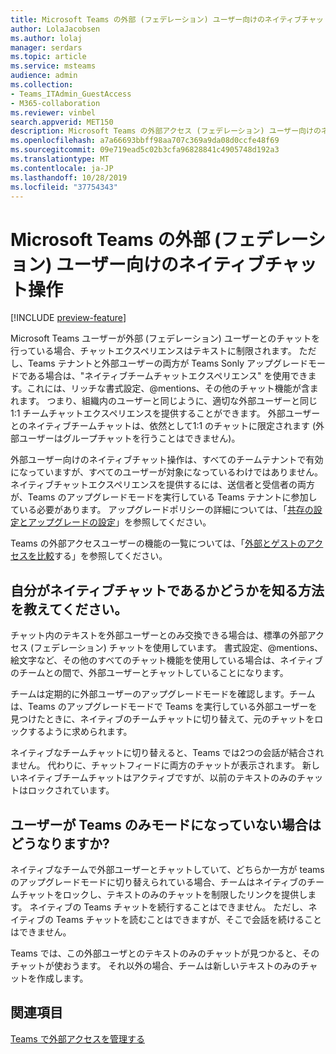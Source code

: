 ```yaml
---
title: Microsoft Teams の外部 (フェデレーション) ユーザー向けのネイティブチャット操作
author: LolaJacobsen
ms.author: lolaj
manager: serdars
ms.topic: article
ms.service: msteams
audience: admin
ms.collection:
- Teams_ITAdmin_GuestAccess
- M365-collaboration
ms.reviewer: vinbel
search.appverid: MET150
description: Microsoft Teams の外部アクセス (フェデレーション) ユーザー向けのネイティブなチームチャットエクスペリエンスについて説明します。この機能は、両方のユーザーが teams Sonly アップグレードモードを使用している外部ユーザー間で利用できます。
ms.openlocfilehash: a7a66693bbff98aa707c369a9da08d0ccfe48f69
ms.sourcegitcommit: 09e719ead5c02b3cfa96828841c4905748d192a3
ms.translationtype: MT
ms.contentlocale: ja-JP
ms.lasthandoff: 10/28/2019
ms.locfileid: "37754343"
---
```

<a name="native-chat-experience-for-external-federated-users-in-microsoft-teams"></a>Microsoft Teams の外部 (フェデレーション) ユーザー向けのネイティブチャット操作
======================================

[!INCLUDE [preview-feature](includes/preview-feature.md)]

Microsoft Teams ユーザーが外部 (フェデレーション) ユーザーとのチャットを行っている場合、チャットエクスペリエンスはテキストに制限されます。 ただし、Teams テナントと外部ユーザーの両方が Teams Sonly アップグレードモードである場合は、"ネイティブチームチャットエクスペリエンス" を使用できます。これには、リッチな書式設定、@mentions、その他のチャット機能が含まれます。 つまり、組織内のユーザーと同じように、適切な外部ユーザーと同じ1:1 チームチャットエクスペリエンスを提供することができます。 外部ユーザーとのネイティブチームチャットは、依然として1:1 のチャットに限定されます (外部ユーザーはグループチャットを行うことはできません)。

外部ユーザー向けのネイティブチャット操作は、すべてのチームテナントで有効になっていますが、すべてのユーザーが対象になっているわけではありません。 ネイティブチャットエクスペリエンスを提供するには、送信者と受信者の両方が、Teams のアップグレードモードを実行している Teams テナントに参加している必要があります。 アップグレードポリシーの詳細については、「[共存の設定とアップグレードの設定](setting-your-coexistence-and-upgrade-settings.md)」を参照してください。

Teams の外部アクセスユーザーの機能の一覧については、「[外部とゲストのアクセスを比較](communicate-with-users-from-other-organizations.md#compare-external-and-guest-access)する」を参照してください。

## <a name="how-do-i-know-if-im-in-a-native-chat"></a>自分がネイティブチャットであるかどうかを知る方法を教えてください。

チャット内のテキストを外部ユーザーとのみ交換できる場合は、標準の外部アクセス (フェデレーション) チャットを使用しています。 書式設定、@mentions、絵文字など、その他のすべてのチャット機能を使用している場合は、ネイティブのチームとの間で、外部ユーザーとチャットしていることになります。 

チームは定期的に外部ユーザーのアップグレードモードを確認します。チームは、Teams のアップグレードモードで Teams を実行している外部ユーザーを見つけたときに、ネイティブのチームチャットに切り替えて、元のチャットをロックするように求められます。

ネイティブなチームチャットに切り替えると、Teams では2つの会話が結合されません。 代わりに、チャットフィードに両方のチャットが表示されます。 新しいネイティブチームチャットはアクティブですが、以前のテキストのみのチャットはロックされています。



## <a name="what-happens-if-a-user-isnt-in-teams-only-mode-anymore"></a>ユーザーが Teams のみモードになっていない場合はどうなりますか?

ネイティブなチームで外部ユーザーとチャットしていて、どちらか一方が teams のアップグレードモードに切り替えられている場合、チームはネイティブのチームチャットをロックし、テキストのみのチャットを制限したリンクを提供します。 ネイティブの Teams チャットを続行することはできません。 ただし、ネイティブの Teams チャットを読むことはできますが、そこで会話を続けることはできません。

Teams では、この外部ユーザとのテキストのみのチャットが見つかると、そのチャットが使おうます。 それ以外の場合、チームは新しいテキストのみのチャットを作成します。


## <a name="related-topics"></a>関連項目

[Teams で外部アクセスを管理する](manage-external-access.md)
